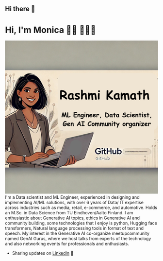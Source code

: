## Hi there 👋
# Hi, I'm Monica 👋🏾 👩🏾‍💻

<img src="https://raw.githubusercontent.com/rashkam01/rashkam01/master/intro_image.png" alt="banner that says name title and cartoon image of Rashmi">
I'm a Data scientist and ML Engineer, experienced in designing and implementing AI/ML solutions, with over 6 years of Data/ IT expertise across industries such as media, retail, e-commerce, and automotive. Holds an M.Sc. in Data Science from TU Eindhoven/Aalto Finland. I am enthusiastic about Generative AI topics, ethics in Generative AI and community building, some technologies that I enjoy is python, Hugging face transformers, Natural language processing tools in format of text and speech. My interest in the Generative AI co-organize meetupcommunity named GenAI Gurus, where we host talks from experts of the technology and also networking events for professionals and enthusiasts. 


- Sharing updates on <a href="https://www.linkedin.com/in/rashmi01/">LinkedIn</a> 💼 

<!--
**rashkam01/rashkam01** is a ✨ _special_ ✨ repository because its `README.md` (this file) appears on your GitHub profile.

Here are some ideas to get you started:

- 🔭 I’m currently working on ...
- 🌱 I’m currently learning ...
- 👯 I’m looking to collaborate on ...
- 🤔 I’m looking for help with ...
- 💬 Ask me about ...
- 📫 How to reach me: ...
- 😄 Pronouns: ...
- ⚡ Fun fact: ...
-->

